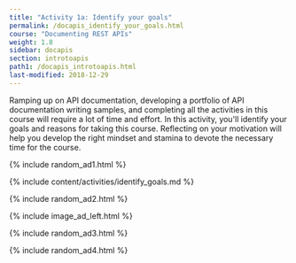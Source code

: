 ```yaml
---
title: "Activity 1a: Identify your goals"
permalink: /docapis_identify_your_goals.html
course: "Documenting REST APIs"
weight: 1.8
sidebar: docapis
section: introtoapis
path1: /docapis_introtoapis.html
last-modified: 2018-12-29
---
```


Ramping up on API documentation, developing a portfolio of API documentation writing samples, and completing all the activities in this course will require a lot of time and effort. In this activity, you'll identify your goals and reasons for taking this course. Reflecting on your motivation will help you develop the right mindset and stamina to devote the necessary time for the course.

{% include random_ad1.html %}

{% include content/activities/identify_goals.md %}

{% include random_ad2.html %}

{% include image_ad_left.html %}

{% include random_ad3.html %}

{% include random_ad4.html %}
